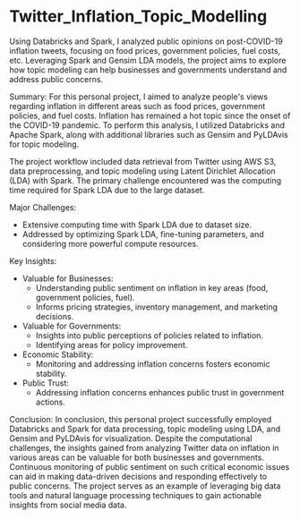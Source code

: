 # Twitter_Inflation_Topic_Modelling
Using Databricks and Spark, I analyzed public opinions on post-COVID-19 inflation tweets, focusing on food prices, government policies, fuel costs, etc. Leveraging Spark and Gensim LDA models, the project aims to explore how topic modeling can help businesses and governments understand and address public concerns.

Summary:
  For this personal project, I aimed to analyze people's views regarding inflation in different areas such as food prices, government policies, and fuel costs. Inflation has remained a hot topic since the onset of the COVID-19 pandemic. To perform this analysis, I utilized Databricks and Apache Spark, along with additional libraries such as Gensim and PyLDAvis for topic modeling.

The project workflow included data retrieval from Twitter using AWS S3, data preprocessing, and topic modeling using Latent Dirichlet Allocation (LDA) with Spark. The primary challenge encountered was the computing time required for Spark LDA due to the large dataset.

Major Challenges:

- Extensive computing time with Spark LDA due to dataset size.
- Addressed by optimizing Spark LDA, fine-tuning parameters, and considering more powerful compute resources.

Key Insights:
- Valuable for Businesses:
  - Understanding public sentiment on inflation in key areas (food, government policies, fuel).
  - Informs pricing strategies, inventory management, and marketing decisions.
- Valuable for Governments:
  - Insights into public perceptions of policies related to inflation.
  - Identifying areas for policy improvement.
- Economic Stability:
  - Monitoring and addressing inflation concerns fosters economic stability.
- Public Trust:
  - Addressing inflation concerns enhances public trust in government actions.

Conclusion:
  In conclusion, this personal project successfully employed Databricks and Spark for data processing, topic modeling using LDA, and Gensim and PyLDAvis for visualization. Despite the computational challenges, the insights gained from analyzing Twitter data on inflation in various areas can be valuable for both businesses and governments. Continuous monitoring of public sentiment on such critical economic issues can aid in making data-driven decisions and responding effectively to public concerns. The project serves as an example of leveraging big data tools and natural language processing techniques to gain actionable insights from social media data.
